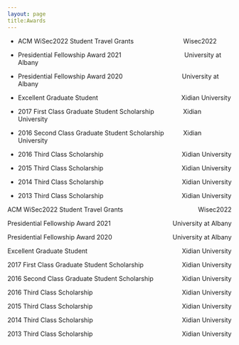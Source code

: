 ```yaml
---
layout: page
title:Awards
---
```


* ACM WiSec2022 Student Travel Grants  &emsp; &emsp; &emsp; &emsp; &emsp; &emsp;     Wisec2022

* Presidential Fellowship Award 2021   &emsp; &emsp; &emsp; &emsp; &emsp; &emsp; &ensp;  &thinsp; &thinsp; &thinsp;     University at Albany

* Presidential Fellowship Award 2020    &emsp; &emsp; &emsp; &emsp; &emsp; &emsp; &ensp;  &ensp;      University at Albany

* Excellent Graduate Student   &emsp; &emsp; &emsp; &emsp; &emsp; &emsp; &emsp; &emsp; &emsp; &ensp;  &ensp;   Xidian University

* 2017 First Class Graduate Student Scholarship  &nbsp; &nbsp; &nbsp;  &nbsp; &nbsp;  &ensp;  &ensp;  Xidian University

* 2016 Second Class Graduate Student Scholarship  &nbsp; &nbsp; &nbsp;  &nbsp; &nbsp;   Xidian University

* 2016 Third Class Scholarship  &emsp; &emsp;  &emsp; &emsp; &emsp; &emsp; &emsp; &emsp; &emsp; &ensp;   Xidian University

* 2015 Third Class Scholarship  &emsp; &emsp;  &emsp; &emsp; &emsp; &emsp; &emsp; &emsp; &emsp; &ensp;  Xidian University

* 2014 Third Class Scholarship  &emsp; &emsp;  &emsp; &emsp; &emsp; &emsp; &emsp; &emsp; &emsp; &ensp;  Xidian University

* 2013 Third Class Scholarship  &emsp; &emsp;  &emsp; &emsp; &emsp; &emsp; &emsp; &emsp; &emsp; &ensp;  Xidian University

<p style="text-align:left;">
    ACM WiSec2022 Student Travel Grants
   <span style="float:right;">
    Wisec2022
   </span>
</p>
<p style="text-align:left;">
    Presidential Fellowship Award 2021
   <span style="float:right;">
    University at Albany
   </span>
</p>
<p style="text-align:left;">
    Presidential Fellowship Award 2020
   <span style="float:right;">
    University at Albany
   </span>
</p>
<p style="text-align:left;">
    Excellent Graduate Student
   <span style="float:right;">
    Xidian University
   </span>
</p>
<p style="text-align:left;">
    2017 First Class Graduate Student Scholarship
   <span style="float:right;">
    Xidian University
   </span>
</p>
<p style="text-align:left;">
    2016 Second Class Graduate Student Scholarship 
   <span style="float:right;">
    Xidian University
   </span>
</p>
<p style="text-align:left;">
    2016 Third Class Scholarship 
   <span style="float:right;">
    Xidian University
   </span>
</p>
<p style="text-align:left;">
    2015 Third Class Scholarship    
   <span style="float:right;">
    Xidian University 
   </span>
</p>
<p style="text-align:left;">
    2014 Third Class Scholarship  
   <span style="float:right;">
    Xidian University
   </span>
</p>

<p style="text-align:left;">
    2013 Third Class Scholarship
   <span style="float:right;">
    Xidian University
   </span>
</p>

